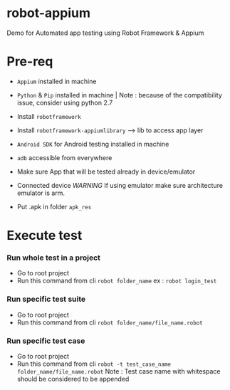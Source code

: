 # robot-appium
Demo for Automated app testing using Robot Framework & Appium

# Pre-req
* ``Appium`` installed in machine

* ``Python`` & ``Pip`` installed in machine | Note : because of the compatibility issue, consider using python 2.7

* Install ``robotframework``

* Install ``robotframework-appiumlibrary`` --> lib to access app layer

* ``Android SDK`` for Android testing installed in machine

* ``adb`` accessible from everywhere

* Make sure App that will be tested already in device/emulator

* Connected device *WARNING* If using emulator make sure architecture emulator is arm.

* Put .apk in folder ``apk_res``

# Execute test
### Run whole test in a project
* Go to root project
* Run this command from cli ``robot folder_name`` ex : ``robot login_test``
### Run specific test suite
* Go to root project
* Run this command from cli ``robot folder_name/file_name.robot``
### Run specific test case
* Go to root project
* Run this command from cli ``robot -t test_case_name folder_name/file_name.robot`` Note : Test case name with whitespace should be considered to be appended
